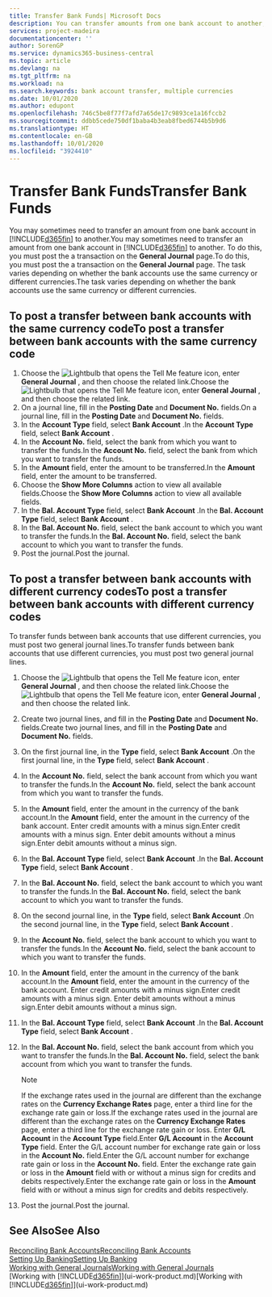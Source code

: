 ```yaml
---
title: Transfer Bank Funds| Microsoft Docs
description: You can transfer amounts from one bank account to another, including different currencies, by posting the transaction in the general journal.
services: project-madeira
documentationcenter: ''
author: SorenGP
ms.service: dynamics365-business-central
ms.topic: article
ms.devlang: na
ms.tgt_pltfrm: na
ms.workload: na
ms.search.keywords: bank account transfer, multiple currencies
ms.date: 10/01/2020
ms.author: edupont
ms.openlocfilehash: 746c5be8f77f7afd7a65de17c9893ce1a16fccb2
ms.sourcegitcommit: ddbb5cede750df1baba4b3eab8fbed6744b5b9d6
ms.translationtype: HT
ms.contentlocale: en-GB
ms.lasthandoff: 10/01/2020
ms.locfileid: "3924410"
---
```

# <a name="transfer-bank-funds"></a><span data-ttu-id="9938f-103">Transfer Bank Funds</span><span class="sxs-lookup"><span data-stu-id="9938f-103">Transfer Bank Funds</span></span>
<span data-ttu-id="9938f-104">You may sometimes need to transfer an amount from one bank account in [!INCLUDE[d365fin](includes/d365fin_md.md)] to another.</span><span class="sxs-lookup"><span data-stu-id="9938f-104">You may sometimes need to transfer an amount from one bank account in [!INCLUDE[d365fin](includes/d365fin_md.md)] to another.</span></span> <span data-ttu-id="9938f-105">To do this, you must post the a transaction on the **General Journal** page.</span><span class="sxs-lookup"><span data-stu-id="9938f-105">To do this, you must post the a transaction on the **General Journal** page.</span></span> <span data-ttu-id="9938f-106">The task varies depending on whether the bank accounts use the same currency or different currencies.</span><span class="sxs-lookup"><span data-stu-id="9938f-106">The task varies depending on whether the bank accounts use the same currency or different currencies.</span></span>

## <a name="to-post-a-transfer-between-bank-accounts-with-the-same-currency-code"></a><span data-ttu-id="9938f-107">To post a transfer between bank accounts with the same currency code</span><span class="sxs-lookup"><span data-stu-id="9938f-107">To post a transfer between bank accounts with the same currency code</span></span>
1. <span data-ttu-id="9938f-108">Choose the ![Lightbulb that opens the Tell Me feature](media/ui-search/search_small.png "Tell me what you want to do") icon, enter **General Journal** , and then choose the related link.</span><span class="sxs-lookup"><span data-stu-id="9938f-108">Choose the ![Lightbulb that opens the Tell Me feature](media/ui-search/search_small.png "Tell me what you want to do") icon, enter **General Journal** , and then choose the related link.</span></span>
2. <span data-ttu-id="9938f-109">On a journal line, fill in the **Posting Date** and **Document No.** fields.</span><span class="sxs-lookup"><span data-stu-id="9938f-109">On a journal line, fill in the **Posting Date** and **Document No.** fields.</span></span>
3. <span data-ttu-id="9938f-110">In the **Account Type** field, select **Bank Account** .</span><span class="sxs-lookup"><span data-stu-id="9938f-110">In the **Account Type** field, select **Bank Account** .</span></span>
4. <span data-ttu-id="9938f-111">In the **Account No.** field, select the bank from which you want to transfer the funds.</span><span class="sxs-lookup"><span data-stu-id="9938f-111">In the **Account No.** field, select the bank from which you want to transfer the funds.</span></span>
5. <span data-ttu-id="9938f-112">In the **Amount** field, enter the amount to be transferred.</span><span class="sxs-lookup"><span data-stu-id="9938f-112">In the **Amount** field, enter the amount to be transferred.</span></span>
6. <span data-ttu-id="9938f-113">Choose the **Show More Columns** action to view all available fields.</span><span class="sxs-lookup"><span data-stu-id="9938f-113">Choose the **Show More Columns** action to view all available fields.</span></span>
7. <span data-ttu-id="9938f-114">In the **Bal. Account Type** field, select **Bank Account** .</span><span class="sxs-lookup"><span data-stu-id="9938f-114">In the **Bal. Account Type** field, select **Bank Account** .</span></span>
8. <span data-ttu-id="9938f-115">In the **Bal. Account No.** field, select the bank account to which you want to transfer the funds.</span><span class="sxs-lookup"><span data-stu-id="9938f-115">In the **Bal. Account No.** field, select the bank account to which you want to transfer the funds.</span></span>
9. <span data-ttu-id="9938f-116">Post the journal.</span><span class="sxs-lookup"><span data-stu-id="9938f-116">Post the journal.</span></span>

## <a name="to-post-a-transfer-between-bank-accounts-with-different-currency-codes"></a><span data-ttu-id="9938f-117">To post a transfer between bank accounts with different currency codes</span><span class="sxs-lookup"><span data-stu-id="9938f-117">To post a transfer between bank accounts with different currency codes</span></span>
<span data-ttu-id="9938f-118">To transfer funds between bank accounts that use different currencies, you must post two general journal lines.</span><span class="sxs-lookup"><span data-stu-id="9938f-118">To transfer funds between bank accounts that use different currencies, you must post two general journal lines.</span></span>

1. <span data-ttu-id="9938f-119">Choose the ![Lightbulb that opens the Tell Me feature](media/ui-search/search_small.png "Tell me what you want to do") icon, enter **General Journal** , and then choose the related link.</span><span class="sxs-lookup"><span data-stu-id="9938f-119">Choose the ![Lightbulb that opens the Tell Me feature](media/ui-search/search_small.png "Tell me what you want to do") icon, enter **General Journal** , and then choose the related link.</span></span>
2. <span data-ttu-id="9938f-120">Create two journal lines, and fill in the **Posting Date** and **Document No.** fields.</span><span class="sxs-lookup"><span data-stu-id="9938f-120">Create two journal lines, and fill in the **Posting Date** and **Document No.** fields.</span></span>
3. <span data-ttu-id="9938f-121">On the first journal line, in the **Type** field, select **Bank Account** .</span><span class="sxs-lookup"><span data-stu-id="9938f-121">On the first journal line, in the **Type** field, select **Bank Account** .</span></span>
4. <span data-ttu-id="9938f-122">In the **Account No.** field, select the bank account from which you want to transfer the funds.</span><span class="sxs-lookup"><span data-stu-id="9938f-122">In the **Account No.** field, select the bank account from which you want to transfer the funds.</span></span>
5. <span data-ttu-id="9938f-123">In the **Amount** field, enter the amount in the currency of the bank account.</span><span class="sxs-lookup"><span data-stu-id="9938f-123">In the **Amount** field, enter the amount in the currency of the bank account.</span></span> <span data-ttu-id="9938f-124">Enter credit amounts with a minus sign.</span><span class="sxs-lookup"><span data-stu-id="9938f-124">Enter credit amounts with a minus sign.</span></span> <span data-ttu-id="9938f-125">Enter debit amounts without a minus sign.</span><span class="sxs-lookup"><span data-stu-id="9938f-125">Enter debit amounts without a minus sign.</span></span>
6. <span data-ttu-id="9938f-126">In the **Bal. Account Type** field, select **Bank Account** .</span><span class="sxs-lookup"><span data-stu-id="9938f-126">In the **Bal. Account Type** field, select **Bank Account** .</span></span>
7. <span data-ttu-id="9938f-127">In the **Bal. Account No.** field, select the bank account to which you want to transfer the funds.</span><span class="sxs-lookup"><span data-stu-id="9938f-127">In the **Bal. Account No.** field, select the bank account to which you want to transfer the funds.</span></span>
8. <span data-ttu-id="9938f-128">On the second journal line, in the **Type** field, select **Bank Account** .</span><span class="sxs-lookup"><span data-stu-id="9938f-128">On the second journal line, in the **Type** field, select **Bank Account** .</span></span>
9. <span data-ttu-id="9938f-129">In the **Account No.** field, select the bank account to which you want to transfer the funds.</span><span class="sxs-lookup"><span data-stu-id="9938f-129">In the **Account No.** field, select the bank account to which you want to transfer the funds.</span></span>
10. <span data-ttu-id="9938f-130">In the **Amount** field, enter the amount in the currency of the bank account.</span><span class="sxs-lookup"><span data-stu-id="9938f-130">In the **Amount** field, enter the amount in the currency of the bank account.</span></span> <span data-ttu-id="9938f-131">Enter credit amounts with a minus sign.</span><span class="sxs-lookup"><span data-stu-id="9938f-131">Enter credit amounts with a minus sign.</span></span> <span data-ttu-id="9938f-132">Enter debit amounts without a minus sign.</span><span class="sxs-lookup"><span data-stu-id="9938f-132">Enter debit amounts without a minus sign.</span></span>
11. <span data-ttu-id="9938f-133">In the **Bal. Account Type** field, select **Bank Account** .</span><span class="sxs-lookup"><span data-stu-id="9938f-133">In the **Bal. Account Type** field, select **Bank Account** .</span></span>  
12. <span data-ttu-id="9938f-134">In the **Bal. Account No.** field, select the bank account from which you want to transfer the funds.</span><span class="sxs-lookup"><span data-stu-id="9938f-134">In the **Bal. Account No.** field, select the bank account from which you want to transfer the funds.</span></span>

    > [!NOTE]  
    > <span data-ttu-id="9938f-135">If the exchange rates used in the journal are different than the exchange rates on the **Currency Exchange Rates** page, enter a third line for the exchange rate gain or loss.</span><span class="sxs-lookup"><span data-stu-id="9938f-135">If the exchange rates used in the journal are different than the exchange rates on the **Currency Exchange Rates** page, enter a third line for the exchange rate gain or loss.</span></span> <span data-ttu-id="9938f-136">Enter **G/L Account** in the **Account Type** field.</span><span class="sxs-lookup"><span data-stu-id="9938f-136">Enter **G/L Account** in the **Account Type** field.</span></span> <span data-ttu-id="9938f-137">Enter the G/L account number for exchange rate gain or loss in the **Account No.** field.</span><span class="sxs-lookup"><span data-stu-id="9938f-137">Enter the G/L account number for exchange rate gain or loss in the **Account No.** field.</span></span> <span data-ttu-id="9938f-138">Enter the exchange rate gain or loss in the **Amount** field with or without a minus sign for credits and debits respectively.</span><span class="sxs-lookup"><span data-stu-id="9938f-138">Enter the exchange rate gain or loss in the **Amount** field with or without a minus sign for credits and debits respectively.</span></span>
13. <span data-ttu-id="9938f-139">Post the journal.</span><span class="sxs-lookup"><span data-stu-id="9938f-139">Post the journal.</span></span>

## <a name="see-also"></a><span data-ttu-id="9938f-140">See Also</span><span class="sxs-lookup"><span data-stu-id="9938f-140">See Also</span></span>
[<span data-ttu-id="9938f-141">Reconciling Bank Accounts</span><span class="sxs-lookup"><span data-stu-id="9938f-141">Reconciling Bank Accounts</span></span>](bank-manage-bank-accounts.md)  
[<span data-ttu-id="9938f-142">Setting Up Banking</span><span class="sxs-lookup"><span data-stu-id="9938f-142">Setting Up Banking</span></span>](bank-setup-banking.md)  
[<span data-ttu-id="9938f-143">Working with General Journals</span><span class="sxs-lookup"><span data-stu-id="9938f-143">Working with General Journals</span></span>](ui-work-general-journals.md)  
<span data-ttu-id="9938f-144">[Working with [!INCLUDE[d365fin](includes/d365fin_md.md)]](ui-work-product.md)</span><span class="sxs-lookup"><span data-stu-id="9938f-144">[Working with [!INCLUDE[d365fin](includes/d365fin_md.md)]](ui-work-product.md)</span></span>
